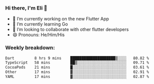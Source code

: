 ### Hi there, I'm Eli 👋
- 🔭 I’m currently working on the new Flutter App
- 🌱 I’m currently learning Go
- 🦄 I’m looking to collaborate with other flutter developers
- 😄 Pronouns: He/Him/His

### Weekly breakdown:
<!--START_SECTION:waka-->

```txt
Dart         8 hrs 9 mins    ████████████████████▒░░░░   80.82 %
TypeScript   58 mins         ██▒░░░░░░░░░░░░░░░░░░░░░░   09.71 %
CocoaPods    21 mins         █░░░░░░░░░░░░░░░░░░░░░░░░   03.61 %
Other        17 mins         ▓░░░░░░░░░░░░░░░░░░░░░░░░   02.91 %
YAML         17 mins         ▓░░░░░░░░░░░░░░░░░░░░░░░░   02.87 %
```

<!--END_SECTION:waka-->
